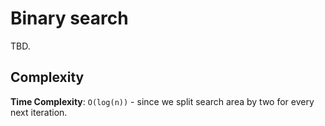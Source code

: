 # Binary search

TBD.

## Complexity

**Time Complexity**: `O(log(n))` - since we split search area by two for every next iteration.